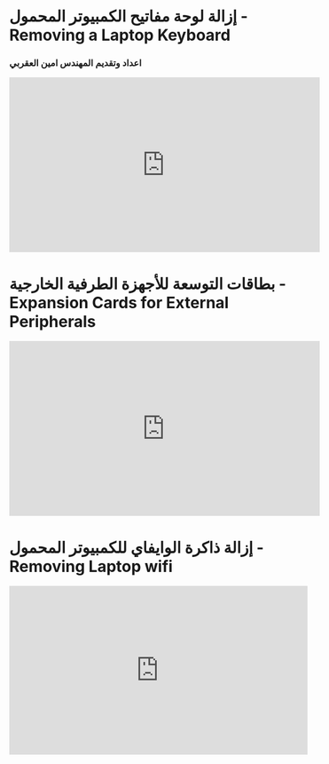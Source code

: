    
# إزالة لوحة مفاتيح الكمبيوتر المحمول - Removing  a  Laptop  Keyboard
### اعداد وتقديم المهندس امين العقربي

<iframe width="560" height="315" src="https://www.youtube.com/embed/njVey0vOm1k" title="YouTube video player" frameborder="0" allow="accelerometer; autoplay; clipboard-write; encrypted-media; gyroscope; picture-in-picture" allowfullscreen></iframe>

# بطاقات التوسعة للأجهزة الطرفية الخارجية - Expansion  Cards  for  External  Peripherals

<iframe width="560" height="315" src="https://www.youtube.com/embed/H3F-yLeCiVs" title="YouTube video player" frameborder="0" allow="accelerometer; autoplay; clipboard-write; encrypted-media; gyroscope; picture-in-picture" allowfullscreen></iframe>

# إزالة ذاكرة الوايفاي للكمبيوتر المحمول - Removing  Laptop  wifi
<iframe width="538" height="304" src="https://www.youtube.com/embed/3lb3Xo8W050" title="Asus G14 (2021) - How to Remove/Upgrade Your Wifi Card & SSD" frameborder="0" allow="accelerometer; autoplay; clipboard-write; encrypted-media; gyroscope; picture-in-picture" allowfullscreen></iframe>


